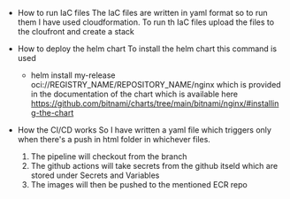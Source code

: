 - How to run IaC files
    The IaC files are written in yaml format so to run them I have used cloudformation. To run th IaC files upload the files to the cloufront and create a stack

- How to deploy the helm chart
    To install the helm chart this command is used 
     - helm install my-release oci://REGISTRY_NAME/REPOSITORY_NAME/nginx which is provided in the documentation of the chart which is available here https://github.com/bitnami/charts/tree/main/bitnami/nginx/#installing-the-chart

- How the CI/CD works
    So I have written a yaml file which triggers only when there's a push in html folder in whichever files.
    1) The pipeline will checkout from the branch
    2) The github actions will take secrets from the github itseld which are stored under Secrets and Variables
    3) The images will then be pushed to the mentioned ECR repo